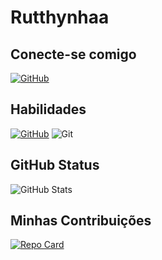 # Rutthynhaa

## Conecte-se comigo
[![GitHub](https://img.shields.io/badge/GitHub-100000?style=for-the-badge&logo=github&logoColor=white)](https://github.com/Rutthynhaa)
## Habilidades
[![GitHub](https://img.shields.io/badge/GitHub-100000?style=for-the-badge&logo=github&logoColor=white)](https://github.com/Rutthynhaa)
![Git](https://img.shields.io/badge/GIT-100000?style=for-the-badge&logo=git&logoColor=white)
## GitHub Status
![GitHub Stats](https://github-readme-stats.vercel.app/api?username=rutthynhaa&theme=transparent&bg_color=100&border_color=fff&show_icons=true&icon_color=fff&title_color=fff&text_color=fff)
## Minhas Contribuições
[![Repo Card](https://github-readme-stats.vercel.app/api/pin/?username=rutthynhaa&repo=dio-lab-open-source&bg_color=000&border_color=ffff&show_icons=true&icon_color=fff&title_color=fff&text_color=FFF)](https://github.com/rutthynhaa/dio-lab-open-source)